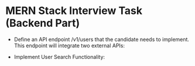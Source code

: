 # MERN Stack Interview Task (Backend Part)

- Define an API endpoint /v1/users that the candidate needs to implement. This
  endpoint will integrate two external APIs:

- Implement User Search Functionality:
